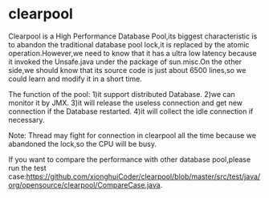 clearpool
=========

Clearpool is a High Performance Database Pool,its biggest characteristic is to abandon the traditional database pool lock,it is replaced by the atomic operation.However,we need to know that it has a ultra low latency because it invoked the Unsafe.java under the package of sun.misc.On the other side,we should know that its source code is just about 6500 lines,so we could learn and modify it in a short time.

The function of the pool:
1)it support distributed Database.
2)we can monitor it by JMX.
3)it will release the useless connection and get new connection if the Database restarted.
4)it will collect the idle connection if necessary.

Note:
Thread may fight for connection in clearpool all the time because we abandoned the lock,so the CPU will be busy.

If you want to compare the performance with other database pool,please run the test case:https://github.com/xionghuiCoder/clearpool/blob/master/src/test/java/org/opensource/clearpool/CompareCase.java.
